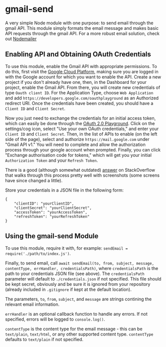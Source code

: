 # gmail-send

A very simple Node module with one purpose: to send email through the gmail API. This module simply formats the email message and makes basic API requests through the gmail API. For a more robust email solution, check out [Nodemailer](https://nodemailer.com/)

## Enabling API and Obtaining OAuth Credentials

To use this module, enable the Gmail API with appropriate permissions. To do this, first visit the [Google Cloud Platform](https://console.developers.google.com), making sure you are logged in with the Google account for which you want to enable the API. Create a new project if you don't already have one, then, in the Dashboard for your project, enable the Gmail API. From there, you will create new credentials of type `Oauth client ID`. For the Application Type, choose `Web Application` and add `https://developers.google.com/oauthplayground` as an Authorized redirect URI. Once the credentials have been created, you should have a `Client ID` and `Client Secret`.

Now you just need to exchange the credentials for an initial access token, which can easily be done through the [OAuth 2.0 Playground](https://developers.google.com/oauthplayground). Click on the settings/cog icon, select "Use your own OAuth credentials," and enter your `Client ID` and `Client Secret`. Then, in the list of APIs to enable (on the left side of the page), select and authorize `https://mail.google.com` under "Gmail API v1." You will need to complete and allow the authorization process through your google account when prompted. Finally, you can click "Exchange authorisation code for tokens," which will get you your initial `Authorization Token` and your `Refresh Token`.

There is a good (although somewhat outdated) [answer](https://stackoverflow.com/a/51933602) on StackOverflow that walks through this process pretty well with screenshots (some screens have since changed a little).

Store your credentials in a JSON file in the following form:
```
{
    "clientID": "yourClientID",
    "clientSecret": "yourClientSecret",
    "accessToken": "yourAccessToken",
    "refreshToken": "yourRefreshToken"
}
```

## Using the gmail-send Module

To use this module, require it with, for example: `sendEmail = require('./path/to/index.js')`.

Finally, to send email, call `await sendEmail(to, from, subject, message, contentType, errHandler, credentialsPath)`, where `credentialsPath` is the path to your credentials JSON file (see above). The `credentialsPath` parameter will default to `./credentials.json` if not specified. This file should be kept secret, obviously and be sure it is ignored from your repository (already included in `.gitignore` if kept at the default location).

The parameters, `to`, `from`, `subject`, and `message` are strings contining the relevant email information.

`errHandler` is an optional callback function to handle any errors. If not specified, errors will be logged to `console.log()`.

`contentType` is the content type for the email message - this can be `text/plain`, `text/html`, or any other supported content type. `contentType` defaults to `text/plain` if not specified.
